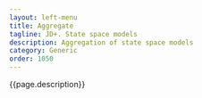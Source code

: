 ```yaml
---
layout: left-menu
title: Aggregate
tagline: JD+. State space models
description: Aggregation of state space models
category: Generic
order: 1050
---
```

{{page.description}}
